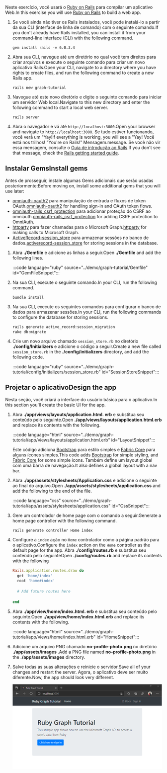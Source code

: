 <!-- markdownlint-disable MD002 MD041 -->

<span data-ttu-id="1dbae-101">Neste exercício, você usará o [Ruby on Rails](https://rubyonrails.org/) para compilar um aplicativo Web.</span><span class="sxs-lookup"><span data-stu-id="1dbae-101">In this exercise you will use [Ruby on Rails](https://rubyonrails.org/) to build a web app.</span></span>

1. <span data-ttu-id="1dbae-102">Se você ainda não tiver os Rails instalados, você pode instalá-lo a partir da sua CLI (interface de linha de comando) com o seguinte comando.</span><span class="sxs-lookup"><span data-stu-id="1dbae-102">If you don't already have Rails installed, you can install it from your command-line interface (CLI) with the following command.</span></span>

    ```Shell
    gem install rails -v 6.0.3.4
    ```

1. <span data-ttu-id="1dbae-103">Abra sua CLI, navegue até um diretório no qual você tem direitos para criar arquivos e execute o seguinte comando para criar um novo aplicativo Rails.</span><span class="sxs-lookup"><span data-stu-id="1dbae-103">Open your CLI, navigate to a directory where you have rights to create files, and run the following command to create a new Rails app.</span></span>

    ```Shell
    rails new graph-tutorial
    ```

1. <span data-ttu-id="1dbae-104">Navegue até este novo diretório e digite o seguinte comando para iniciar um servidor Web local.</span><span class="sxs-lookup"><span data-stu-id="1dbae-104">Navigate to this new directory and enter the following command to start a local web server.</span></span>

    ```Shell
    rails server
    ```

1. <span data-ttu-id="1dbae-105">Abra o navegador e vá até `http://localhost:3000`.</span><span class="sxs-lookup"><span data-stu-id="1dbae-105">Open your browser and navigate to `http://localhost:3000`.</span></span> <span data-ttu-id="1dbae-106">Se tudo estiver funcionando, você verá um "Yay!</span><span class="sxs-lookup"><span data-stu-id="1dbae-106">If everything is working, you will see a "Yay!</span></span> <span data-ttu-id="1dbae-107">Você está nos trilhos! "</span><span class="sxs-lookup"><span data-stu-id="1dbae-107">You're on Rails!"</span></span> <span data-ttu-id="1dbae-108">Mensagem.</span><span class="sxs-lookup"><span data-stu-id="1dbae-108">message.</span></span> <span data-ttu-id="1dbae-109">Se você não vir essa mensagem, consulte o [Guia de introdução ao Rails](http://guides.rubyonrails.org/).</span><span class="sxs-lookup"><span data-stu-id="1dbae-109">If you don't see that message, check the [Rails getting started guide](http://guides.rubyonrails.org/).</span></span>

## <a name="install-gems"></a><span data-ttu-id="1dbae-110">Instalar Gems</span><span class="sxs-lookup"><span data-stu-id="1dbae-110">Install gems</span></span>

<span data-ttu-id="1dbae-111">Antes de prosseguir, instale algumas Gems adicionais que serão usadas posteriormente:</span><span class="sxs-lookup"><span data-stu-id="1dbae-111">Before moving on, install some additional gems that you will use later:</span></span>

- <span data-ttu-id="1dbae-112">[omniauth-oauth2](https://github.com/omniauth/omniauth-oauth2) para manipulação de entrada e fluxos de token OAuth.</span><span class="sxs-lookup"><span data-stu-id="1dbae-112">[omniauth-oauth2](https://github.com/omniauth/omniauth-oauth2) for handling sign-in and OAuth token flows.</span></span>
- <span data-ttu-id="1dbae-113">[omniauth-rails_csrf_protection](https://github.com/cookpad/omniauth-rails_csrf_protection) para adicionar proteção do CSRF ao omniauth.</span><span class="sxs-lookup"><span data-stu-id="1dbae-113">[omniauth-rails_csrf_protection](https://github.com/cookpad/omniauth-rails_csrf_protection) for adding CSRF protection to OmniAuth.</span></span>
- <span data-ttu-id="1dbae-114">[httparty](https://github.com/jnunemaker/httparty) para fazer chamadas para o Microsoft Graph.</span><span class="sxs-lookup"><span data-stu-id="1dbae-114">[httparty](https://github.com/jnunemaker/httparty) for making calls to Microsoft Graph.</span></span>
- <span data-ttu-id="1dbae-115">[ActiveRecord-session_store](https://github.com/rails/activerecord-session_store) para armazenar sessões no banco de dados.</span><span class="sxs-lookup"><span data-stu-id="1dbae-115">[activerecord-session_store](https://github.com/rails/activerecord-session_store) for storing sessions in the database.</span></span>

1. <span data-ttu-id="1dbae-116">Abra **./Gemfile** e adicione as linhas a seguir.</span><span class="sxs-lookup"><span data-stu-id="1dbae-116">Open **./Gemfile** and add the following lines.</span></span>

    :::code language="ruby" source="../demo/graph-tutorial/Gemfile" id="GemFileSnippet":::

1. <span data-ttu-id="1dbae-117">Na sua CLI, execute o seguinte comando.</span><span class="sxs-lookup"><span data-stu-id="1dbae-117">In your CLI, run the following command.</span></span>

    ```Shell
    bundle install
    ```

1. <span data-ttu-id="1dbae-118">Na sua CLI, execute os seguintes comandos para configurar o banco de dados para armazenar sessões.</span><span class="sxs-lookup"><span data-stu-id="1dbae-118">In your CLI, run the following commands to configure the database for storing sessions.</span></span>

    ```Shell
    rails generate active_record:session_migration
    rake db:migrate
    ```

1. <span data-ttu-id="1dbae-119">Crie um novo arquivo chamado `session_store.rb` no diretório **./config/Initializers** e adicione o código a seguir.</span><span class="sxs-lookup"><span data-stu-id="1dbae-119">Create a new file called `session_store.rb` in the **./config/initializers** directory, and add the following code.</span></span>

    :::code language="ruby" source="../demo/graph-tutorial/config/initializers/session_store.rb" id="SessionStoreSnippet":::

## <a name="design-the-app"></a><span data-ttu-id="1dbae-120">Projetar o aplicativo</span><span class="sxs-lookup"><span data-stu-id="1dbae-120">Design the app</span></span>

<span data-ttu-id="1dbae-121">Nesta seção, você criará a interface do usuário básica para o aplicativo.</span><span class="sxs-lookup"><span data-stu-id="1dbae-121">In this section you'll create the basic UI for the app.</span></span>

1. <span data-ttu-id="1dbae-122">Abra **./app/views/layouts/application.html. erb** e substitua seu conteúdo pelo seguinte.</span><span class="sxs-lookup"><span data-stu-id="1dbae-122">Open **./app/views/layouts/application.html.erb** and replace its contents with the following.</span></span>

    :::code language="html" source="../demo/graph-tutorial/app/views/layouts/application.html.erb" id="LayoutSnippet":::

    <span data-ttu-id="1dbae-123">Este código adiciona [Bootstrap](http://getbootstrap.com/) para estilo simples e [Fabric Core](https://developer.microsoft.com/fluentui#/get-started#fabric-core) para alguns ícones simples.</span><span class="sxs-lookup"><span data-stu-id="1dbae-123">This code adds [Bootstrap](http://getbootstrap.com/) for simple styling, and [Fabric Core](https://developer.microsoft.com/fluentui#/get-started#fabric-core) for some simple icons.</span></span> <span data-ttu-id="1dbae-124">Também define um layout global com uma barra de navegação.</span><span class="sxs-lookup"><span data-stu-id="1dbae-124">It also defines a global layout with a nav bar.</span></span>

1. <span data-ttu-id="1dbae-125">Abra **./app/assets/stylesheets/Application.css** e adicione o seguinte ao final do arquivo.</span><span class="sxs-lookup"><span data-stu-id="1dbae-125">Open **./app/assets/stylesheets/application.css** and add the following to the end of the file.</span></span>

    :::code language="css" source="../demo/graph-tutorial/app/assets/stylesheets/application.css" id="CssSnippet":::

1. <span data-ttu-id="1dbae-126">Gere um controlador de home page com o comando a seguir.</span><span class="sxs-lookup"><span data-stu-id="1dbae-126">Generate a home page controller with the following command.</span></span>

    ```Shell
    rails generate controller Home index
    ```

1. <span data-ttu-id="1dbae-127">Configure a `index` ação no `Home` controlador como a página padrão para o aplicativo.</span><span class="sxs-lookup"><span data-stu-id="1dbae-127">Configure the `index` action on the `Home` controller as the default page for the app.</span></span> <span data-ttu-id="1dbae-128">Abra **./config/routes.rb** e substitua seu conteúdo pelo seguinte</span><span class="sxs-lookup"><span data-stu-id="1dbae-128">Open **./config/routes.rb** and replace its contents with the following</span></span>

    ```ruby
    Rails.application.routes.draw do
      get 'home/index'
      root 'home#index'

      # Add future routes here

    end
    ```

1. <span data-ttu-id="1dbae-129">Abra **./app/view/home/index.html. erb** e substitua seu conteúdo pelo seguinte.</span><span class="sxs-lookup"><span data-stu-id="1dbae-129">Open **./app/view/home/index.html.erb** and replace its contents with the following.</span></span>

    :::code language="html" source="../demo/graph-tutorial/app/views/home/index.html.erb" id="HomeSnippet":::

1. <span data-ttu-id="1dbae-130">Adicione um arquivo PNG chamado **no-profile-photo.png** no diretório **./app/assets/images** .</span><span class="sxs-lookup"><span data-stu-id="1dbae-130">Add a PNG file named **no-profile-photo.png** in the **./app/assets/images** directory.</span></span>

1. <span data-ttu-id="1dbae-131">Salve todas as suas alterações e reinicie o servidor.</span><span class="sxs-lookup"><span data-stu-id="1dbae-131">Save all of your changes and restart the server.</span></span> <span data-ttu-id="1dbae-132">Agora, o aplicativo deve ser muito diferente.</span><span class="sxs-lookup"><span data-stu-id="1dbae-132">Now, the app should look very different.</span></span>

    ![Uma captura de tela da página inicial reprojetada](./images/create-app-01.png)
